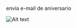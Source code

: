 envia e-mail de aniversario


<img src="C:/Users/marcelo.depaula/OneDrive - Guerbet/Microsoft Teams Data/Images/Aniver-Brasil.jpg" alt="Alt text">




